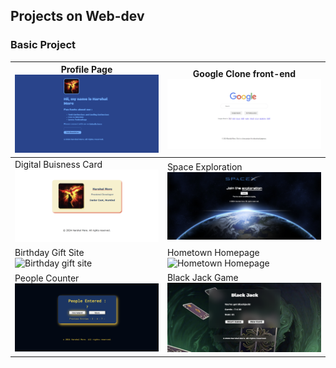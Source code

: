 ## Projects on Web-dev

### Basic Project

|Profile Page![Profile Info Page](./profile_info/pfi_project.png)|Google Clone front-end![Google clone front-end](./google_clone/gc_project.png)|
|--|--|
|Digital Buisness Card![Digital buisness card](./digital_business_card/dbc_project.png)|Space Exploration![Space Exploration](./space_exploration/se_project.png)|
|Birthday Gift Site![Birthday gift site](./birthday_gift_site/bg_project.png)|Hometown Homepage![Hometown Homepage](./Hometown%20homepage/hh_project.png)|
|People Counter![People Counter](./people_counter/pc_project.png)|Black Jack Game![Black Jack Game](./black_jack_game/bjg_project.png)|
